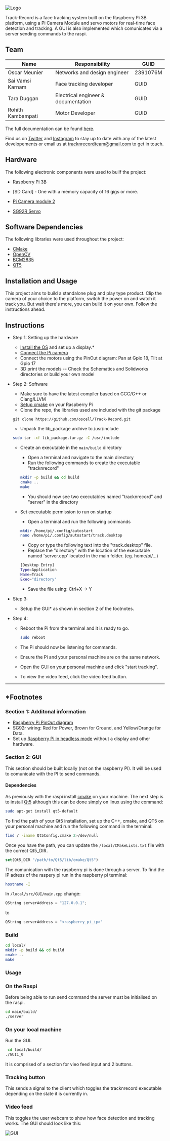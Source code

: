 ![Logo](https://github.com/oscell/Track-Record/blob/Beta-1.x/assets/Logo_slogan.png)

Track-Record is a face tracking system built on the Raspberry Pi 3B platform, using a Pi Camera Module and servo motors for real-time face detection and tracking. A GUI is also implemented which comunicates via a server sending commands to the raspi.

## Team

| Name                | Responsibility                  | GUID     |
|---------------------|----------------------------------|----------|
| Oscar Meunier       | Networks and design engineer     | 2391076M |
| Sai Vamsi Karnam    | Face tracking developer          | GUID     |
| Tara Duggan         | Electrical engineer & documentation | GUID   |
| Rohith Kambampati   | Motor Developer                  | GUID     |

The full documentation can be found [here](https://tduggan63.github.io/Track-Record/index.html).

Find us on [Twitter](https://twitter.com/TrackrecordTeam) and [Instagram](https://www.instagram.com/_u/tracknrecordteam) to stay up to date with any of the latest developements or email us at tracknrecordteam@gmail.com to get in touch.

## Hardware

The following electronic components were used to builf the project:

- [Raspberry Pi 3B](https://www.raspberrypi.com/products/raspberry-pi-3-model-b/)

- [SD Card] - One with a memory capacity of 16 gigs or more.
- [Pi Camera module 2](https://www.raspberrypi.com/products/camera-module-v2/)
- [SG92R Servo](https://www.towerpro.com.tw/product/sg92r-7/)

## Software Dependencies

The following libraries were used throughout the project:

- [CMake](https://cmake.org/download/)
- [OpenCV](https://opencv.org/releases/)
- [BCM2835](https://www.airspayce.com/mikem/bcm2835/index.html)
- [QT5](https://wiki.qt.io/Qt_for_Beginners)

## Installation and Usage

This project aims to build a standalone plug and play type product.
Clip the camera of your choice to the platform, switch the power on and watch it track you.
But wait there's more, you can build it on your own. Follow the instructions ahead.

## Instructions

- Step 1: Setting up the hardware
  - [Install the OS](https://www.raspberrypi.com/documentation/computers/getting-started.html) and set up a display.*
  - [Connect the Pi camera](https://www.raspberrypi.com/documentation/computers/compute-module.html#attaching-a-raspberry-pi-camera-module)
  - Connect the motors using the PinOut diagram: Pan at Gpio 18, Tilt at Gpio 17
  - 3D print the models -- Check the Schematics and Solidworks directories or build your own model

- Step 2: Software
  - Make sure to have the latest compiler based on GCC/G++ or Clang/LLVM
  - [Setup cmake](https://cmake.org/download/) on your Raspberry Pi
  - Clone the repo, the libraries used are included with the git package
  
  ```git
  git clone https://github.com/oscell/Track-Record.git
  ```
  
  - Unpack the lib_package archive to /usr/include

  ```bash
  sudo tar -xf lib_package.tar.gz -C /usr/include
  ```
  
  - Create an executable in the `main/build` directory
    - Open a terminal and navigate to the main directory
    - Run the following commands to create the executable "tracknrecord"
  
    ```bash
    mkdir -p build && cd build
    cmake ..
    make
    ```

    - You should now see two executables named "tracknrecord" and "server" in the directory
  
  - Set executable permission to run on startup
    - Open a terminal and run the following commands
  
    ```bash
    mkdir /home/pi/.config/autostart
    nano /home/pi/.config/autostart/track.desktop
    ```

    - Copy or type the following text into the "track.desktop" file.
    - Replace the "directory" with the location of the executable named 'server.cpp' located in the main folder. (eg. home/pi/...)

    ```bash
    [Desktop Entry]
    Type=Application
    Name=Track
    Exec="directory"
    ```

    - Save the file using: Ctrl+X -> Y
  
- Step 3:
  - Setup the GUI* as shown in section 2 of the footnotes.

- Step 4:
  - Reboot the Pi from the terminal and it is ready to go.

    ```bash
    sudo reboot
    ```

  - The Pi should now be listening for commands.

  - Ensure the Pi and your personal machine are on the same network.

  - Open the GUI on your personal machine and click "start tracking".

  - To view the video feed, click the video feed button.

-----------------------------------------------------------------------------------------------------------------------------------------------------------------------

## *Footnotes  
  
### Section 1: Additonal information

- [Raspberry Pi PinOut diagram](https://www.raspberrypi.com/documentation/computers/raspberry-pi.html)
- SG92r wiring: Red for Power, Brown for Ground, and Yellow/Orange for Data.
- Set up [Raspberry Pi in headless mode](https://www.realvnc.com/en/blog/how-to-setup-vnc-connect-raspberry-pi/) without a display and other hardware.

### Section 2: GUI

This section should be built locally (not on the raspberry PI). It will be used to comunicate with the PI to send commands.

#### Dependencies

As previously with the raspi install [cmake](https://cmake.org/download/) on your machine. The next step is to install [Qt5](https://www.qt.io/download) although this can be done simply on linux using the command:

```bash
sudo apt-get install qt5-default
```

To find the path of your Qt5 installation, set up the C++, cmake, and QT5 on your personal machine and run the following command in the terminal:

```bash
find / -iname Qt5Config.cmake 2>/dev/null
```

Once you have the path, you can update the `/local/CMakeLists.txt` file with the correct Qt5_DIR.

```cmake
set(Qt5_DIR "/path/to/Qt5/lib/cmake/Qt5")
```

The comunication with the raspberry pi is done through a server. To find the IP adress of the raspery pi run in the raspberry pi terminal:

```bash
hostname -I
```

In `/local/src/GUI/main.cpp` change:

```c++
QString serverAddress = "127.0.0.1";
```

to

```c++
QString serverAddress = "<raspberry_pi_ip>"
```

### Build

```bash
cd local/
mkdir -p build && cd build
cmake ..
make
```

### Usage

### On the Raspi

Before being able to run send command the server must be initialised on the raspi.

```bash
cd main/build/
./server 
```

### On your local machine

Run the GUI.

```bash
 cd local/build/
./GUI1_0
```

It is comprised of a section for vieo feed input and 2 buttons.

### Tracking button

This sends a signal to the client which toggles the tracknrecord executable depending on the state it is currently in.

### Video feed

This toggles the user webcam to show how face detection and tracking works.
The GUI should look like this:

![GUI](/assets/GUI.png)
